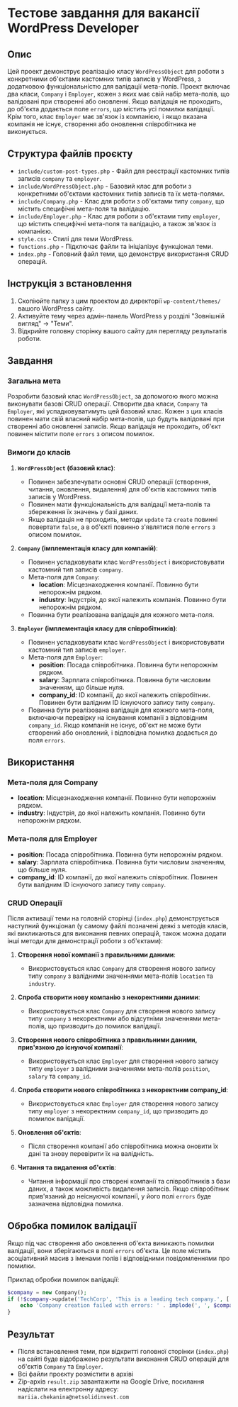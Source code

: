 # Тестове завдання для вакансії WordPress Developer

## Опис

Цей проект демонструє реалізацію класу `WordPressObject` для роботи з конкретними об'єктами кастомних типів записів у WordPress, з додатковою функціональністю для валідації мета-полів. Проект включає два класи, `Company` і `Employer`, кожен з яких має свій набір мета-полів, що валідовані при створенні або оновленні. Якщо валідація не проходить, до об'єкта додається поле `errors`, що містить усі помилки валідації. Крім того, клас `Employer` має зв'язок із компанією, і якщо вказана компанія не існує, створення або оновлення співробітника не виконується.

## Структура файлів проєкту

- `include/custom-post-types.php` - Файл для реєстрації кастомних типів записів `company` та `employer`.
- `include/WordPressObject.php` - Базовий клас для роботи з конкретними об'єктами кастомних типів записів та їх мета-полями.
- `include/Company.php` - Клас для роботи з об'єктами типу `company`, що містить специфічні мета-поля та валідацію.
- `include/Employer.php` - Клас для роботи з об'єктами типу `employer`, що містить специфічні мета-поля та валідацію, а також зв'язок із компанією.
- `style.css` - Стилі для теми WordPress.
- `functions.php` - Підключає файли та ініціалізує функціонал теми.
- `index.php` - Головний файл теми, що демонструє використання CRUD операцій.

## Інструкція з встановлення

1. Скопіюйте папку з цим проектом до директорії `wp-content/themes/` вашого WordPress сайту.
2. Активуйте тему через адмін-панель WordPress у розділі "Зовнішній вигляд" -> "Теми".
3. Відкрийте головну сторінку вашого сайту для перегляду результатів роботи.

## Завдання

### Загальна мета

Розробити базовий клас `WordPressObject`, за допомогою якого можна виконувати базові CRUD операції. Створити два класи, `Company` та `Employer`, які успадковуватимуть цей базовий клас. Кожен з цих класів повинен мати свій власний набір мета-полів, що будуть валідовані при створенні або оновленні записів. Якщо валідація не проходить, об'єкт повинен містити поле `errors` з описом помилок.

### Вимоги до класів

1. **`WordPressObject` (базовий клас)**:
   - Повинен забезпечувати основні CRUD операції (створення, читання, оновлення, видалення) для об'єктів кастомних типів записів у WordPress.
   - Повинен мати функціональність для валідації мета-полів та збереження їх значень у базі даних.
   - Якщо валідація не проходить, методи `update` та `create` повинні повертати `false`, а в об'єкті повинно з'являтися поле `errors` з описом помилок.

2. **`Company` (імплементація класу для компаній)**:
   - Повинен успадковувати клас `WordPressObject` і використовувати кастомний тип записів `company`.
   - Мета-поля для `Company`:
      - **location**: Місцезнаходження компанії. Повинно бути непорожнім рядком.
      - **industry**: Індустрія, до якої належить компанія. Повинно бути непорожнім рядком.
   - Повинна бути реалізована валідація для кожного мета-поля.

3. **`Employer` (імплементація класу для співробітників)**:
   - Повинен успадковувати клас `WordPressObject` і використовувати кастомний тип записів `employer`.
   - Мета-поля для `Employer`:
      - **position**: Посада співробітника. Повинна бути непорожнім рядком.
      - **salary**: Зарплата співробітника. Повинна бути числовим значенням, що більше нуля.
      - **company_id**: ID компанії, до якої належить співробітник. Повинен бути валідним ID існуючого запису типу `company`.
   - Повинна бути реалізована валідація для кожного мета-поля, включаючи перевірку на існування компанії з відповідним `company_id`. Якщо компанія не існує, об'єкт не може бути створений або оновлений, і відповідна помилка додається до поля `errors`.


## Використання

### Мета-поля для Company

- **location**: Місцезнаходження компанії. Повинно бути непорожнім рядком.
- **industry**: Індустрія, до якої належить компанія. Повинно бути непорожнім рядком.

### Мета-поля для Employer

- **position**: Посада співробітника. Повинна бути непорожнім рядком.
- **salary**: Зарплата співробітника. Повинна бути числовим значенням, що більше нуля.
- **company_id**: ID компанії, до якої належить співробітник. Повинен бути валідним ID існуючого запису типу `company`.

### CRUD Операції

Після активації теми на головній сторінці (`index.php`) демонструється наступний функціонал (у самому файлі позначені деякі з методів класів, які викликаються для виконання певних операцій, також можна додати інші методи для демонстрації роботи з об'єктами):

1. **Створення нової компанії з правильними даними**:
    - Використовується клас `Company` для створення нового запису типу `company` з валідними значеннями мета-полів `location` та `industry`.

2. **Спроба створити нову компанію з некоректними даними**:
    - Використовується клас `Company` для створення нового запису типу `company` з некоректними або відсутніми значеннями мета-полів, що призводить до помилок валідації.

3. **Створення нового співробітника з правильними даними, прив'язкою до існуючої компанії**:
    - Використовується клас `Employer` для створення нового запису типу `employer` з валідними значеннями мета-полів `position`, `salary` та `company_id`.

4. **Спроба створити нового співробітника з некоректним company_id**:
    - Використовується клас `Employer` для створення нового запису типу `employer` з некоректним `company_id`, що призводить до помилок валідації.

5. **Оновлення об'єктів**:
    - Після створення компанії або співробітника можна оновити їх дані та знову перевірити їх на валідність.

6. **Читання та видалення об'єктів**:
    - Читання інформації про створені компанії та співробітників з бази даних, а також можливість видалення записів. Якщо співробітник прив'язаний до неіснуючої компанії, у його полі `errors` буде зазначена відповідна помилка.

## Обробка помилок валідації

Якщо під час створення або оновлення об'єкта виникають помилки валідації, вони зберігаються в полі `errors` об'єкта. Це поле містить асоціативний масив з іменами полів і відповідними повідомленнями про помилки.

Приклад обробки помилок валідації:

```php
$company = new Company();
if (!$company->update('TechCorp', 'This is a leading tech company.', ['location' => 'Kyiv', 'industry' => ''])) {
    echo 'Company creation failed with errors: ' . implode(', ', $company->errors) . '<br>';
}
```

## Результат

- Після встановлення теми, при відкритті головної сторінки (`index.php`) на сайті буде відображено результати виконання CRUD операцій для об'єктів `Company` та `Employer`. 
- Всі файли проєкту розмістити в архіві
- Zip-архів `result.zip` завантажити на Google Drive, посилання надіслати на електронну адресу: `mariia.chekanina@netsolidinvest.com`